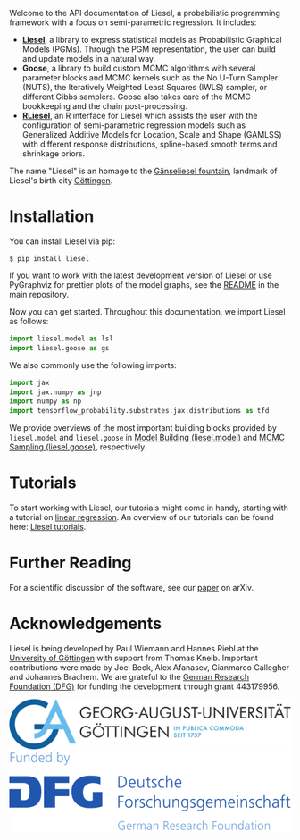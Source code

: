 Welcome to the API documentation of Liesel, a probabilistic programming framework with
a focus on semi-parametric regression. It includes:

- [**Liesel**][1], a library to express statistical models as Probabilistic Graphical
  Models (PGMs). Through the PGM representation, the user can build and update models
  in a natural way.
- **Goose**, a library to build custom MCMC algorithms with several parameter blocks
  and MCMC kernels such as the No U-Turn Sampler (NUTS), the Iteratively Weighted Least
  Squares (IWLS) sampler, or different Gibbs samplers. Goose also takes care of the
  MCMC bookkeeping and the chain post-processing.
- [**RLiesel**][2], an R interface for Liesel which assists the user with the
  configuration of semi-parametric regression models such as Generalized Additive
  Models for Location, Scale and Shape (GAMLSS) with different response distributions,
  spline-based smooth terms and shrinkage priors.

The name "Liesel" is an homage to the [Gänseliesel fountain][3], landmark of Liesel's
birth city [Göttingen][4].


# Installation

You can install Liesel via pip:

```
$ pip install liesel
```

If you want to work with the latest development version of Liesel or use PyGraphviz for
prettier plots of the model graphs, see the [README][5] in the main repository.

Now you can get started. Throughout this documentation, we import Liesel as follows:

```python
import liesel.model as lsl
import liesel.goose as gs
```

We also commonly use the following imports:

```python
import jax
import jax.numpy as jnp
import numpy as np
import tensorflow_probability.substrates.jax.distributions as tfd
```

We provide overviews of the most important building blocks provided by `liesel.model`
and `liesel.goose` in [Model Building (liesel.model)](model_overview) and
[MCMC Sampling (liesel.goose)](goose_overview), respectively.

# Tutorials

To start working with Liesel, our tutorials might come in handy, starting with
a tutorial on [linear regression](tutorials/md/01-lin-reg.md#linear-regression). An overview of our tutorials can be found here: [Liesel tutorials](tutorials_overview.rst).


# Further Reading

For a scientific discussion of the software, see our [paper][6] on arXiv.


# Acknowledgements

Liesel is being developed by Paul Wiemann and Hannes Riebl at the
[University of Göttingen][7] with support from Thomas Kneib. Important contributions
were made by Joel Beck, Alex Afanasev, Gianmarco Callegher and Johannes Brachem. We are
grateful to the [German Research Foundation (DFG)][8] for funding the development
through grant 443179956.

<img src="https://raw.githubusercontent.com/liesel-devs/liesel/main/docs/source/_static/uni-goe.svg" alt="University of Göttingen">
<img src="https://raw.githubusercontent.com/liesel-devs/liesel/main/docs/source/_static/funded-by-dfg.svg" alt="Funded by DFG">

[1]: https://github.com/liesel-devs/liesel
[2]: https://github.com/liesel-devs/rliesel
[3]: https://en.wikipedia.org/wiki/G%C3%A4nseliesel
[4]: https://en.wikipedia.org/wiki/G%C3%B6ttingen
[5]: https://github.com/liesel-devs/liesel#installation
[6]: https://arxiv.org/abs/2209.10975
[7]: https://www.uni-goettingen.de/en
[8]: https://www.dfg.de/en
